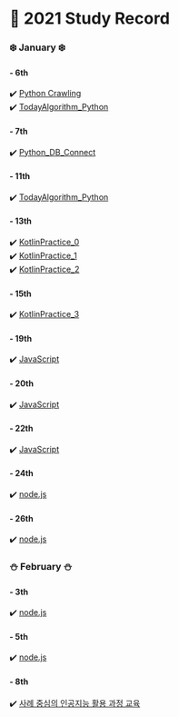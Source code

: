 # 🙋 2021 Study Record
### ❄️ January ❄️
#### - 6th
 ✔️ [Python Crawling](https://github.com/my-choe/study-record/blob/main/ye-park/2021/01/%5B0106%5DPython_Crawling.md) <br/>
 ✔️ [TodayAlgorithm_Python](https://github.com/my-choe/study-record/blob/main/ye-park/2021/01/%5B0106%5DTodayAlgorithm_Python.md)
 #### - 7th
 ✔️ [Python_DB_Connect](https://github.com/my-choe/study-record/blob/main/ye-park/2021/01/%5B0107%5DPython_DB_Connect.md)
 #### - 11th
 ✔️ [TodayAlgorithm_Python](https://github.com/my-choe/study-record/blob/main/ye-park/2021/01/%5B0111%5DTodayAlgorithm_Python.md)
 #### - 13th
 ✔️ [KotlinPractice_0](https://github.com/my-choe/study-record/blob/main/ye-park/2021/01/%5B0113%5DKotlinPractice_0.md)<br/>
 ✔️ [KotlinPractice_1](https://github.com/my-choe/study-record/blob/main/ye-park/2021/01/%5B0113%5DKotlinPractice_1.md)<br/>
 ✔️ [KotlinPractice_2](https://github.com/my-choe/study-record/blob/main/ye-park/2021/01/%5B0113%5DKotlinPractice_2.md)
#### - 15th
 ✔️ [KotlinPractice_3](https://github.com/my-choe/study-record/blob/main/ye-park/2021/01/%5B0115%5DKotlinPractice_3.md)<br/>
#### - 19th
 ✔️ [JavaScript](https://github.com/my-choe/study-record/blob/main/ye-park/2021/01/%5B0115%JavaScript.md)<br/>
#### - 20th
✔️ [JavaScript](https://github.com/my-choe/study-record/blob/main/ye-park/2021/01/%5B0115%JavaScript.md)<br/>
#### - 22th
✔️ [JavaScript](https://github.com/my-choe/study-record/blob/main/ye-park/2021/01/%5B0115%JavaScript.md)<br/>
#### - 24th
✔️ [node.js](https://github.com/my-choe/study-record/blob/main/ye-park/2021/01/%5B0115%node.js.md)<br/>
#### - 26th
✔️ [node.js](https://github.com/my-choe/study-record/blob/main/ye-park/2021/01/%5B0115%node.js.md)<br/>
### ⛄ February ⛄
#### - 3th
✔️ [node.js](https://github.com/my-choe/study-record/blob/main/ye-park/2021/01/%5B0115%node.js.md)<br/>
#### - 5th
✔️ [node.js](https://github.com/my-choe/study-record/blob/main/ye-park/2021/01/%5B0115%node.js.md)<br/>
#### - 8th
✔️ [사례 중심의 인공지능 활용 과정 교육](https://github.com/my-choe/study-record/blob/main/ye-park/2021/01/%5B0115%node.js.md)<br/>
